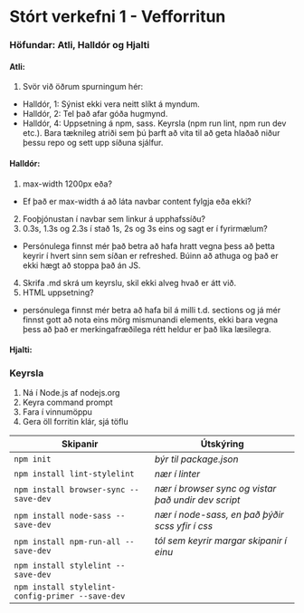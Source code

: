 # Stórt verkefni 1 - Vefforritun
### Höfundar: Atli, Halldór og Hjalti

#### Atli:
1. Svör við öðrum spurningum hér:
  * Halldór, 1: Sýnist ekki vera neitt slíkt á myndum.
  * Halldór, 2: Tel það afar góða hugmynd.
  * Halldór, 4: Uppsetning á npm, sass. Keyrsla (npm run lint, npm run dev etc.). Bara tæknileg atriði sem þú þarft að vita til að geta hlaðað niður þessu repo og sett upp síðuna sjálfur.

#### Halldór:  
1. max-width 1200px eða?
  * Ef það er max-width á að láta navbar content fylgja eða ekki?
2. Fooþjónustan í navbar sem linkur á upphafssíðu?
3. 0.3s, 1.3s og 2.3s í stað 1s, 2s og 3s eins og sagt er í fyrirmælum?
  * Persónulega finnst mér það betra að hafa hratt vegna þess að þetta keyrir í hvert sinn sem síðan er refreshed. Búinn að athuga og það er ekki hægt að stoppa það án JS.
4. Skrifa .md skrá um keyrslu, skil ekki alveg hvað er átt við.
5. HTML uppsetning?
  * persónulega finnst mér betra að hafa bil á milli t.d. sections og já mér finnst gott að nota eins mörg mismunandi elements, ekki bara vegna þess að það er merkingafræðilega rétt heldur er það líka læsilegra.


#### Hjalti:



### Keyrsla
1. Ná í Node.js af nodejs.org
2. Keyra command prompt
3. Fara í vinnumöppu
4. Gera öll forritin klár, sjá töflu

Skipanir | Útskýring
--- | ---
`npm init` | _býr til package.json_
`npm install lint-stylelint` | _nær í linter_
`npm install browser-sync --save-dev` | _nær í browser sync og vistar það undir dev script_
`npm install node-sass --save-dev` | _nær í node-sass, en það þýðir scss yfir í css_
`npm install npm-run-all --save-dev` | _tól sem keyrir margar skipanir í einu_
`npm install stylelint --save-dev` |
`npm install stylelint-config-primer --save-dev` |
